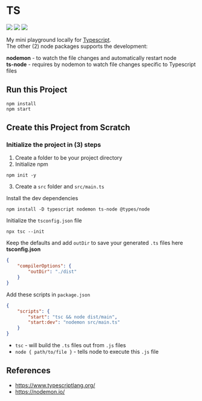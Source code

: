 # TS

<p>
    <img src="https://img.shields.io/badge/typescript-4.5.4-blue"/>
    <img src="https://img.shields.io/badge/nodemon-2.0.15-green"/>
    <img src="https://img.shields.io/badge/ts-node-10.4.0-blue"/>
</p>

My mini playground locally for [Typescript](https://www.typescriptlang.org/).<br>
The other (2) node packages supports the development:<br>

**nodemon** - to watch the file changes and automatically restart node<br>
**ts-node** - requires by nodemon to watch file changes specific to Typescript files

## Run this Project

```
npm install
npm start
```

## Create this Project from Scratch

### Initialize the project in (3) steps

1. Create a folder to be your project directory
2. Initialize npm

```
npm init -y
```

3. Create a `src` folder and `src/main.ts`<br>

Install the dev dependencies

```
npm install -D typescript nodemon ts-node @types/node
```

Initialize the `tsconfig.json` file

```
npx tsc --init
```

Keep the defaults and add `outDir` to save your generated `.ts` files here
**tsconfig.json**

```json
{
    "compilerOptions": {
        "outDir": "./dist"
    }
}
```

Add these scripts in `package.json`

```json
{
    "scripts": {
        "start": "tsc && node dist/main",
        "start:dev": "nodemon src/main.ts"
    }
}
```

-   `tsc` - will build the `.ts` files out from `.js` files<br>
-   `node { path/to/file }` - tells node to execute this `.js` file<br>

## References

-   https://www.typescriptlang.org/
-   https://nodemon.io/
